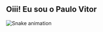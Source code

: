 ## Oiii! Eu sou o Paulo Vitor

 
  ![Snake animation](https://github.com/rafabellerini/rafaballerini/blob/output/github-contribution-grid-snake.svg)
 
</div>
